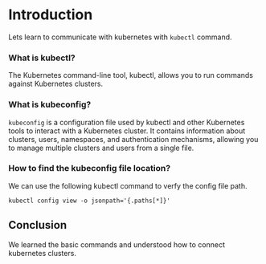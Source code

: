 # Introduction 
Lets learn to communicate with kubernetes with `kubectl` command.

### What is kubectl?
The Kubernetes command-line tool, kubectl, allows you to run commands against Kubernetes clusters.

### What is kubeconfig?
`kubeconfig` is a configuration file used by kubectl and other Kubernetes tools to interact with a Kubernetes cluster. It contains information about clusters, users, namespaces, and authentication mechanisms, allowing you to manage multiple clusters and users from a single file.

### How to find the kubeconfig file location?
We can use the following kubectl command to verfy the config file path.
```
kubectl config view -o jsonpath='{.paths[*]}'
```
 
## Conclusion
We learned the basic commands and understood how to connect kubernetes clusters.